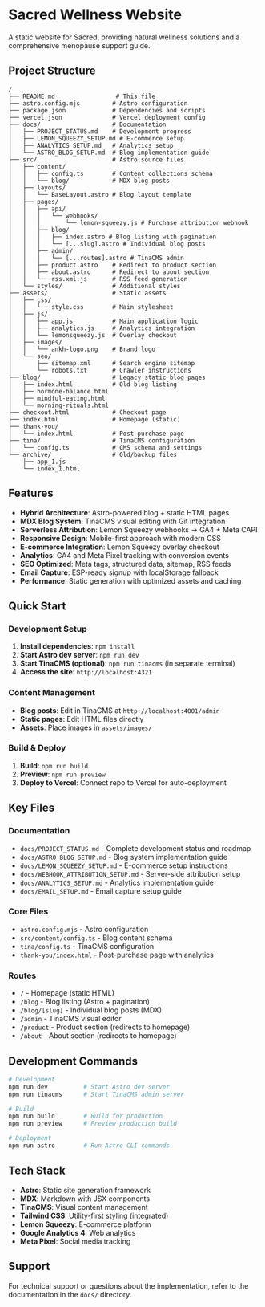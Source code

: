 # Sacred Wellness Website

A static website for Sacred, providing natural wellness solutions and a comprehensive menopause support guide.

## Project Structure

```
/
├── README.md                 # This file
├── astro.config.mjs         # Astro configuration
├── package.json             # Dependencies and scripts
├── vercel.json              # Vercel deployment config
├── docs/                    # Documentation
│   ├── PROJECT_STATUS.md    # Development progress
│   ├── LEMON_SQUEEZY_SETUP.md # E-commerce setup
│   ├── ANALYTICS_SETUP.md   # Analytics setup
│   └── ASTRO_BLOG_SETUP.md  # Blog implementation guide
├── src/                     # Astro source files
│   ├── content/
│   │   ├── config.ts        # Content collections schema
│   │   └── blog/            # MDX blog posts
│   ├── layouts/
│   │   └── BaseLayout.astro # Blog layout template
│   ├── pages/
│   │   ├── api/
│   │   │   └── webhooks/
│   │   │       └── lemon-squeezy.js # Purchase attribution webhook
│   │   ├── blog/
│   │   │   ├── index.astro # Blog listing with pagination
│   │   │   └── [...slug].astro # Individual blog posts
│   │   ├── admin/
│   │   │   └── [...routes].astro # TinaCMS admin
│   │   ├── product.astro    # Redirect to product section
│   │   ├── about.astro      # Redirect to about section
│   │   └── rss.xml.js       # RSS feed generation
│   └── styles/              # Additional styles
├── assets/                  # Static assets
│   ├── css/
│   │   └── style.css        # Main stylesheet
│   ├── js/
│   │   ├── app.js           # Main application logic
│   │   ├── analytics.js     # Analytics integration
│   │   └── lemonsqueezy.js  # Overlay checkout
│   ├── images/
│   │   └── ankh-logo.png    # Brand logo
│   └── seo/
│       ├── sitemap.xml      # Search engine sitemap
│       └── robots.txt       # Crawler instructions
├── blog/                    # Legacy static blog pages
│   ├── index.html           # Old blog listing
│   ├── hormone-balance.html
│   ├── mindful-eating.html
│   └── morning-rituals.html
├── checkout.html            # Checkout page
├── index.html               # Homepage (static)
├── thank-you/
│   └── index.html           # Post-purchase page
├── tina/                    # TinaCMS configuration
│   └── config.ts            # CMS schema and settings
└── archive/                 # Old/backup files
    ├── app_1.js
    └── index_1.html
```

## Features

- **Hybrid Architecture**: Astro-powered blog + static HTML pages
- **MDX Blog System**: TinaCMS visual editing with Git integration
- **Serverless Attribution**: Lemon Squeezy webhooks → GA4 + Meta CAPI
- **Responsive Design**: Mobile-first approach with modern CSS
- **E-commerce Integration**: Lemon Squeezy overlay checkout
- **Analytics**: GA4 and Meta Pixel tracking with conversion events
- **SEO Optimized**: Meta tags, structured data, sitemap, RSS feeds
- **Email Capture**: ESP-ready signup with localStorage fallback
- **Performance**: Static generation with optimized assets and caching

## Quick Start

### Development Setup
1. **Install dependencies**: `npm install`
2. **Start Astro dev server**: `npm run dev`
3. **Start TinaCMS (optional)**: `npm run tinacms` (in separate terminal)
4. **Access the site**: `http://localhost:4321`

### Content Management
- **Blog posts**: Edit in TinaCMS at `http://localhost:4001/admin`
- **Static pages**: Edit HTML files directly
- **Assets**: Place images in `assets/images/`

### Build & Deploy
1. **Build**: `npm run build`
2. **Preview**: `npm run preview`
3. **Deploy to Vercel**: Connect repo to Vercel for auto-deployment

## Key Files

### Documentation
- `docs/PROJECT_STATUS.md` - Complete development status and roadmap
- `docs/ASTRO_BLOG_SETUP.md` - Blog system implementation guide
- `docs/LEMON_SQUEEZY_SETUP.md` - E-commerce setup instructions
- `docs/WEBHOOK_ATTRIBUTION_SETUP.md` - Server-side attribution setup
- `docs/ANALYTICS_SETUP.md` - Analytics implementation guide
- `docs/EMAIL_SETUP.md` - Email capture setup guide

### Core Files
- `astro.config.mjs` - Astro configuration
- `src/content/config.ts` - Blog content schema
- `tina/config.ts` - TinaCMS configuration
- `thank-you/index.html` - Post-purchase page with analytics

### Routes
- `/` - Homepage (static HTML)
- `/blog` - Blog listing (Astro + pagination)
- `/blog/[slug]` - Individual blog posts (MDX)
- `/admin` - TinaCMS visual editor
- `/product` - Product section (redirects to homepage)
- `/about` - About section (redirects to homepage)

## Development Commands

```bash
# Development
npm run dev          # Start Astro dev server
npm run tinacms      # Start TinaCMS admin server

# Build
npm run build        # Build for production
npm run preview      # Preview production build

# Deployment
npm run astro        # Run Astro CLI commands
```

## Tech Stack

- **Astro**: Static site generation framework
- **MDX**: Markdown with JSX components
- **TinaCMS**: Visual content management
- **Tailwind CSS**: Utility-first styling (integrated)
- **Lemon Squeezy**: E-commerce platform
- **Google Analytics 4**: Web analytics
- **Meta Pixel**: Social media tracking

## Support

For technical support or questions about the implementation, refer to the documentation in the `docs/` directory.
